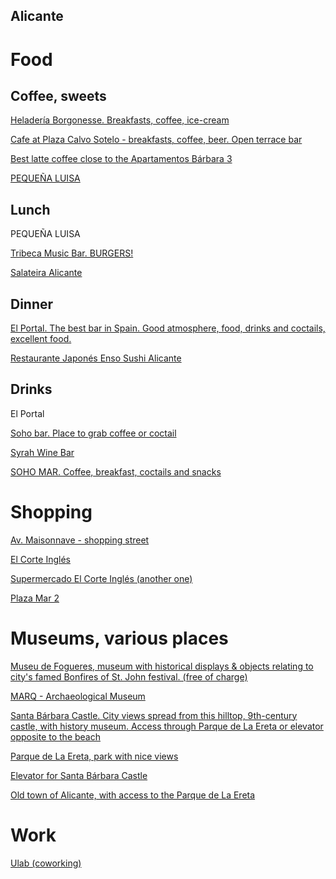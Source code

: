 Alicante
--------

# Food

## Coffee, sweets

[Heladería Borgonesse. Breakfasts, coffee, ice-cream](https://www.google.com/maps/place/Helader%C3%ADa+Borgonesse/@38.3446437,-0.4836184,20z/data=!4m5!3m4!1s0xd6237b22b4ef5ed:0x10ae4b6254d21f9a!8m2!3d38.3446113!4d-0.4835352)

[Cafe at Plaza Calvo Sotelo - breakfasts, coffee, beer. Open terrace bar](https://www.google.com/maps/place/Kioskopekes/@38.3436787,-0.4885019,21z/data=!4m5!3m4!1s0xd62364cc5a2677d:0x591e94e23cec5739!8m2!3d38.3436657!4d-0.4886381)

[Best latte coffee close to the Apartamentos Bárbara 3](https://www.google.com/maps/place/Apartamentos+B%C3%A1rbara+3/@38.344903,-0.4855689,21z/data=!4m7!3m6!1s0xd6237b2f8a9e4ab:0xe51291d48a36d709!5m1!1s2018-08-31!8m2!3d38.3449011!4d-0.485632)

[PEQUEÑA LUISA](https://www.google.com/maps/place/PEQUE%C3%91A+LUISA+picnic+urbano/@38.3429503,-0.4905276,20z/data=!4m5!3m4!1s0x0:0x25f341dc2843baf8!8m2!3d38.342771!4d-0.490407)

## Lunch

PEQUEÑA LUISA

[Tribeca Music Bar. BURGERS!](https://www.google.com/maps/place/Tribeca+Music+Bar/@38.3440636,-0.4824816,19z/data=!4m5!3m4!1s0x0:0x2bd6773b0d8415ba!8m2!3d38.344092!4d-0.4823329)

[Salateira Alicante](https://www.google.com/maps/place/Salateira+Alicante/@38.3442104,-0.4884918,20z/data=!4m5!3m4!1s0x0:0x5bfeac95938feb2e!8m2!3d38.344414!4d-0.488372)

## Dinner

[El Portal. The best bar in Spain. Good atmosphere, food, drinks and coctails, excellent food.](https://www.google.com/maps/place/El+Portal/@38.3440399,-0.4837036,21z/data=!4m5!3m4!1s0x0:0x9ffda488be339f5d!8m2!3d38.343916!4d-0.483719)

[Restaurante Japonés Enso Sushi Alicante](https://www.google.com/maps/place/Restaurante+Japon%C3%A9s+Enso+Sushi+Alicante/@38.3437839,-0.4850619,19z/data=!4m5!3m4!1s0xd6237b3bfac85d1:0x703fd7fbcd9720bb!8m2!3d38.3435274!4d-0.4846685)

## Drinks

El Portal

[Soho bar. Place to grab coffee or coctail](https://www.google.com/maps/place/Soho+Bar/@38.3443297,-0.4835185,21z/data=!4m5!3m4!1s0xd6237b3d410ea2d:0x2265290b4b69202b!8m2!3d38.3442753!4d-0.4835151)

[Syrah Wine Bar](https://www.google.com/maps/place/Syrah+Wine+Bar/@38.3447552,-0.4851372,20z/data=!4m5!3m4!1s0xd6237b252e8aacd:0x99d3f13bf69583fa!8m2!3d38.344676!4d-0.4851761)

[SOHO MAR. Coffee, breakfast, coctails and snacks](https://www.google.com/maps/place/SOHO+MAR/@38.3427388,-0.4824329,17z/data=!4m12!1m6!3m5!1s0xd6237a16b19141b:0xa807d4be4b35d8a!2sPlaza+Mar+2!8m2!3d38.3547398!4d-0.4716579!3m4!1s0x0:0x1c22f3c5265d800e!8m2!3d38.3436458!4d-0.4801818)

# Shopping

[Av. Maisonnave - shopping street](https://www.google.com/maps/place/Av.+Maisonnave,+Alicante/@38.3434568,-0.4935251,17z/data=!3m1!4b1!4m5!3m4!1s0xd62364c3edc5567:0x1f872627ef4e2e4a!8m2!3d38.3434568!4d-0.4913364)

[El Corte Inglés](https://www.google.com/maps/place/El+Corte+Ingl%C3%A9s/@38.3434568,-0.4935251,17z/data=!4m13!1m7!3m6!1s0xd62364c3edc5567:0x1f872627ef4e2e4a!2sAv.+Maisonnave,+Alicante!3b1!8m2!3d38.3434568!4d-0.4913364!3m4!1s0x0:0x8832324bd52ed676!8m2!3d38.3438451!4d-0.4895957)

[Supermercado El Corte Inglés (another one)](https://www.google.com/maps/place/Supermercado+El+Corte+Ingl%C3%A9s/@38.3432632,-0.4934929,18z/data=!4m13!1m7!3m6!1s0xd62364c3edc5567:0x1f872627ef4e2e4a!2sAv.+Maisonnave,+Alicante!3b1!8m2!3d38.3434568!4d-0.4913364!3m4!1s0xd62364eea956013:0x30e9c3282dbcf74f!8m2!3d38.3430089!4d-0.4933065)

[Plaza Mar 2](https://www.google.com/maps/place/Plaza+Mar+2/@38.3547398,-0.4738466,17z/data=!3m1!4b1!4m5!3m4!1s0xd6237a16b19141b:0xa807d4be4b35d8a!8m2!3d38.3547398!4d-0.4716579)

# Museums, various places

[Museu de Fogueres, museum with historical displays & objects relating to city's famed Bonfires of St. John festival. (free of charge)](https://www.google.com/maps/place/Museu+de+Fogueres/@38.3465284,-0.4860454,17z/data=!4m12!1m6!3m5!1s0xd6237b204496f09:0x6c8e507cdc82c181!2sULab!8m2!3d38.3465284!4d-0.4838567!3m4!1s0xd6237b23e741363:0x80d6b01aa7408152!8m2!3d38.3458619!4d-0.4842621)

[MARQ - Archaeological Museum](https://www.google.com/maps/place/Museo+Arqueol%C3%B3gico+de+Alicante+MARQ/@38.3539305,-0.4783103,17z/data=!3m1!4b1!4m5!3m4!1s0xd6237a666f7cb3d:0x9a7da0483cc1744!8m2!3d38.3539305!4d-0.4761216)

[Santa Bárbara Castle. City views spread from this hilltop, 9th-century castle, with history museum. Access through Parque de La Ereta or elevator opposite to the beach](https://www.google.com/maps/place/Santa+B%C3%A1rbara+Castle/@38.3505997,-0.4800837,16.6z/data=!4m12!1m6!3m5!1s0xd6237a666f7cb3d:0x9a7da0483cc1744!2sMuseo+Arqueol%C3%B3gico+de+Alicante+MARQ!8m2!3d38.3539305!4d-0.4761216!3m4!1s0x0:0x4330f58a4a223e08!8m2!3d38.3489715!4d-0.4780287)

[Parque de La Ereta, park with nice views](https://www.google.com/maps/place/Parque+de+La+Ereta/@38.3484941,-0.4799416,16.6z/data=!4m12!1m6!3m5!1s0xd6237a666f7cb3d:0x9a7da0483cc1744!2sMuseo+Arqueol%C3%B3gico+de+Alicante+MARQ!8m2!3d38.3539305!4d-0.4761216!3m4!1s0x0:0xf263f52f8164f981!8m2!3d38.3479587!4d-0.4803984)

[Elevator for Santa Bárbara Castle](https://www.google.com/maps/place/Ascensor+al+Castillo+de+Santa+B%C3%A1rbara/@38.3484941,-0.4799416,16.6z/data=!4m12!1m6!3m5!1s0xd6237a666f7cb3d:0x9a7da0483cc1744!2sMuseo+Arqueol%C3%B3gico+de+Alicante+MARQ!8m2!3d38.3539305!4d-0.4761216!3m4!1s0xd6237bacf079315:0x13dc8219dfcf2320!8m2!3d38.3467386!4d-0.4769102)

[Old town of Alicante, with access to the Parque de La Ereta](https://www.google.com/maps/place/Cruz+en+Memoria+del+Varal+del+Trono/@38.3480849,-0.4826645,19z/data=!3m1!4b1!4m5!3m4!1s0xd6237ae05a65983:0x913ad25b185b668c!8m2!3d38.3480849!4d-0.4821173)

# Work

[Ulab (coworking)](https://www.google.com/maps/place/ULab/@38.3465284,-0.4860454,17z/data=!3m1!4b1!4m5!3m4!1s0xd6237b204496f09:0x6c8e507cdc82c181!8m2!3d38.3465284!4d-0.4838567)
